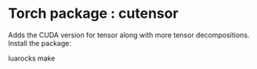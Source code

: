 Torch package : cutensor
====================
Adds the CUDA version for tensor along with more tensor decompositions.
Install the package:

luarocks make
